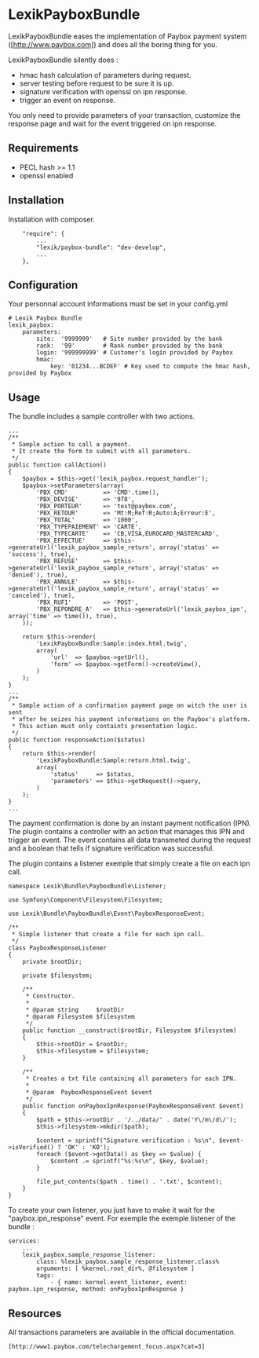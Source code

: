LexikPayboxBundle
=================

LexikPayboxBundle eases the implementation of Paybox payment system ([http://www.paybox.com])
and does all the boring thing for you.

LexikPayboxBundle silently does :
 * hmac hash calculation of parameters during request.
 * server testing before request to be sure it is up.
 * signature verification with openssl on ipn response.
 * trigger an event on response.

You only need to provide parameters of your transaction, customize the response page
and wait for the event triggered on ipn response.

Requirements
------------

 * PECL hash >= 1.1
 * openssl enabled

Installation
------------

Installation with composer.

        "require": {
            ...
            "lexik/paybox-bundle": "dev-develop",
            ...
        },

Configuration
-------------

Your personnal account informations must be set in your config.yml

    # Lexik Paybox Bundle
    lexik_paybox:
        parameters:
            site:  '9999999'   # Site number provided by the bank
            rank:  '99'        # Rank number provided by the bank
            login: '999999999' # Customer's login provided by Paybox
            hmac:
                key: '01234...BCDEF' # Key used to compute the hmac hash, provided by Paybox

Usage
-----

The bundle includes a sample controller with two actions.

    ...
    /**
     * Sample action to call a payment.
     * It create the form to submit with all parameters.
     */
    public function callAction()
    {
        $paybox = $this->get('lexik_paybox.request_handler');
        $paybox->setParameters(array(
            'PBX_CMD'          => 'CMD'.time(),
            'PBX_DEVISE'       => '978',
            'PBX_PORTEUR'      => 'test@paybox.com',
            'PBX_RETOUR'       => 'Mt:M;Ref:R;Auto:A;Erreur:E',
            'PBX_TOTAL'        => '1000',
            'PBX_TYPEPAIEMENT' => 'CARTE',
            'PBX_TYPECARTE'    => 'CB,VISA,EUROCARD_MASTERCARD',
            'PBX_EFFECTUE'     => $this->generateUrl('lexik_paybox_sample_return', array('status' => 'success'), true),
            'PBX_REFUSE'       => $this->generateUrl('lexik_paybox_sample_return', array('status' => 'denied'), true),
            'PBX_ANNULE'       => $this->generateUrl('lexik_paybox_sample_return', array('status' => 'canceled'), true),
            'PBX_RUF1'         => 'POST',
            'PBX_REPONDRE_A'   => $this->generateUrl('lexik_paybox_ipn', array('time' => time()), true),
        ));

        return $this->render(
            'LexikPayboxBundle:Sample:index.html.twig',
            array(
                'url'  => $paybox->getUrl(),
                'form' => $paybox->getForm()->createView(),
            )
        );
    }
    ...
    /**
     * Sample action of a confirmation payment page on witch the user is sent
     * after he seizes his payment informations on the Paybox's platform.
     * This action must only containts presentation logic.
     */
    public function responseAction($status)
    {
        return $this->render(
            'LexikPayboxBundle:Sample:return.html.twig',
            array(
                'status'     => $status,
                'parameters' => $this->getRequest()->query,
            )
        );
    }
    ...

The payment confirmation is done by an instant payment notification (IPN).
The plugin contains a controller with an action that manages this IPN and trigger an event.
The event contains all data transmeted during the request and a boolean that tells if signature verification was successful.

The plugin contains a listener exemple that simply create a file on each ipn call.

    namespace Lexik\Bundle\PayboxBundle\Listener;

    use Symfony\Component\Filesystem\Filesystem;

    use Lexik\Bundle\PayboxBundle\Event\PayboxResponseEvent;

    /**
     * Simple listener that create a file for each ipn call.
     */
    class PayboxResponseListener
    {
        private $rootDir;

        private $filesystem;

        /**
         * Constructor.
         *
         * @param string     $rootDir
         * @param Filesystem $filesystem
         */
        public function __construct($rootDir, Filesystem $filesystem)
        {
            $this->rootDir = $rootDir;
            $this->filesystem = $filesystem;
        }

        /**
         * Creates a txt file containing all parameters for each IPN.
         *
         * @param  PayboxResponseEvent $event
         */
        public function onPayboxIpnResponse(PayboxResponseEvent $event)
        {
            $path = $this->rootDir . '/../data/' . date('Y\/m\/d\/');
            $this->filesystem->mkdir($path);

            $content = sprintf("Signature verification : %s\n", $event->isVerified() ? 'OK' : 'KO');
            foreach ($event->getData() as $key => $value) {
                $content .= sprintf("%s:%s\n", $key, $value);
            }

            file_put_contents($path . time() . '.txt', $content);
        }
    }

To create your own listener, you just have to make it wait for the "paybox.ipn_response" event.
For exemple the exemple listener of the bundle :

    services:
        ...
        lexik_paybox.sample_response_listener:
            class: %lexik_paybox.sample_response_listener.class%
            arguments: [ %kernel.root_dir%, @filesystem ]
            tags:
                - { name: kernel.event_listener, event: paybox.ipn_response, method: onPayboxIpnResponse }

Resources
---------

All transactions parameters are available in the official documentation.

    [http://www1.paybox.com/telechargement_focus.aspx?cat=3]
